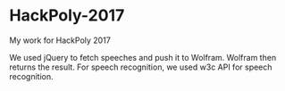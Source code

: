 # HackPoly-2017
My work for HackPoly 2017


We used jQuery to fetch speeches and push it to Wolfram. Wolfram then returns the result.
For speech recognition, we used w3c API for speech recognition.
